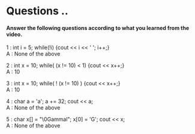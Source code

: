 # Questions ..

#### Answer the following questions according to what you learned from the video.

1 : int i = 5; while(!i) {cout << i << ' '; i++;}  
A : None of the above

2 : int x = 10; while( (x != 10) < 1) {cout << x++;}  
A : 10

3 : int x = 10; while( ! (x != 10) ) {cout << x++;}  
A : 10

4 : char a = 'a'; a += 32; cout << a;  
A : None of the above

5 : char x[] = "\0Gammal"; x[0] = 'G'; cout << x;  
A : None of the above
